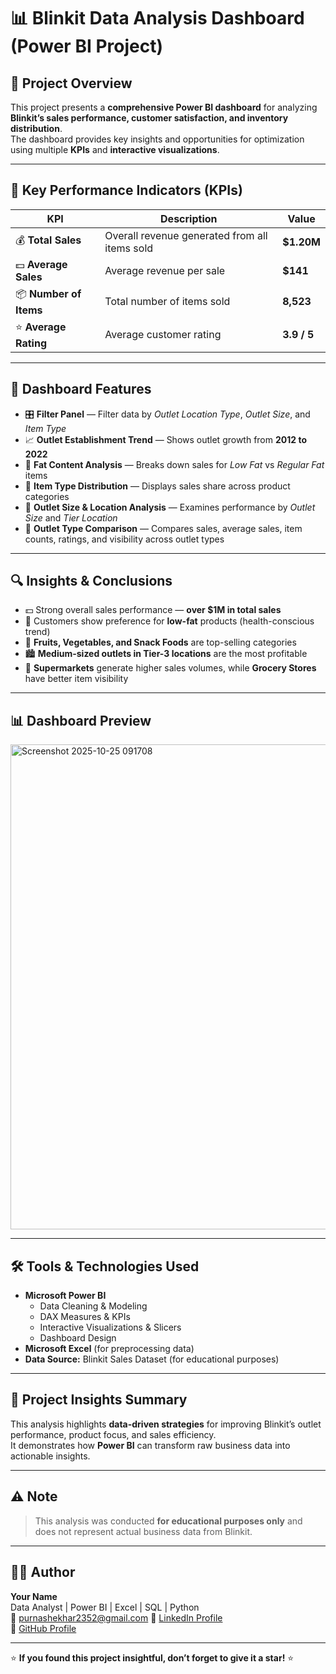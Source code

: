 # 📊 Blinkit Data Analysis Dashboard (Power BI Project)

## 🧭 Project Overview
This project presents a **comprehensive Power BI dashboard** for analyzing **Blinkit’s sales performance, customer satisfaction, and inventory distribution**.  
The dashboard provides key insights and opportunities for optimization using multiple **KPIs** and **interactive visualizations**.

---

## 🎯 Key Performance Indicators (KPIs)

| KPI | Description | Value |
|------|--------------|--------|
| 💰 **Total Sales** | Overall revenue generated from all items sold | **$1.20M** |
| 💵 **Average Sales** | Average revenue per sale | **$141** |
| 📦 **Number of Items** | Total number of items sold | **8,523** |
| ⭐ **Average Rating** | Average customer rating | **3.9 / 5** |

---

## 🧩 Dashboard Features

- 🎛️ **Filter Panel** — Filter data by *Outlet Location Type*, *Outlet Size*, and *Item Type*  
- 📈 **Outlet Establishment Trend** — Shows outlet growth from **2012 to 2022**  
- 🥗 **Fat Content Analysis** — Breaks down sales for *Low Fat* vs *Regular Fat* items  
- 🍎 **Item Type Distribution** — Displays sales share across product categories  
- 🏬 **Outlet Size & Location Analysis** — Examines performance by *Outlet Size* and *Tier Location*  
- 🛒 **Outlet Type Comparison** — Compares sales, average sales, item counts, ratings, and visibility across outlet types  

---

## 🔍 Insights & Conclusions

- 💵 Strong overall sales performance — **over $1M in total sales**  
- 🥦 Customers show preference for **low-fat** products (health-conscious trend)  
- 🍌 **Fruits, Vegetables, and Snack Foods** are top-selling categories  
- 🏙️ **Medium-sized outlets in Tier-3 locations** are the most profitable  
- 🏪 **Supermarkets** generate higher sales volumes, while **Grocery Stores** have better item visibility  

---

## 📊 Dashboard Preview
<img width="1427" height="776" alt="Screenshot 2025-10-25 091708" src="https://github.com/user-attachments/assets/07093e7d-3efd-46e9-aebb-7ded96ce5ba9" />


---

## 🛠️ Tools & Technologies Used
- **Microsoft Power BI**
  - Data Cleaning & Modeling  
  - DAX Measures & KPIs  
  - Interactive Visualizations & Slicers  
  - Dashboard Design  
- **Microsoft Excel** (for preprocessing data)
- **Data Source:** Blinkit Sales Dataset (for educational purposes)

---

## 📘 Project Insights Summary
This analysis highlights **data-driven strategies** for improving Blinkit’s outlet performance, product focus, and sales efficiency.  
It demonstrates how **Power BI** can transform raw business data into actionable insights.

---

## ⚠️ Note
> This analysis was conducted **for educational purposes only** and does not represent actual business data from Blinkit.

---

## 👨‍💻 Author
**Your Name**  
Data Analyst | Power BI | Excel | SQL | Python  
📧 purnashekhar2352@gmail.com
🔗 [LinkedIn Profile](www.linkedin.com/in/bandi-purnashekhar)  
🔗 [GitHub Profile](https://github.com/purnashekhar)

---

⭐ **If you found this project insightful, don’t forget to give it a star!** ⭐
